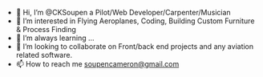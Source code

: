 - 👋 Hi, I’m @CKSoupen a Pilot/Web Developer/Carpenter/Musician
- 👀 I’m interested in Flying Aeroplanes, Coding, Building Custom Furniture & Process Finding
- 🌱 I’m always learning ...
- 💞️ I’m looking to collaborate on Front/back end projects and any aviation related software.
- 📫 How to reach me soupencameron@gmail.com

<!---
CKSoupen/CKSoupen is a ✨ special ✨ repository because its `README.md` (this file) appears on your GitHub profile.
You can click the Preview link to take a look at your changes.
--->
